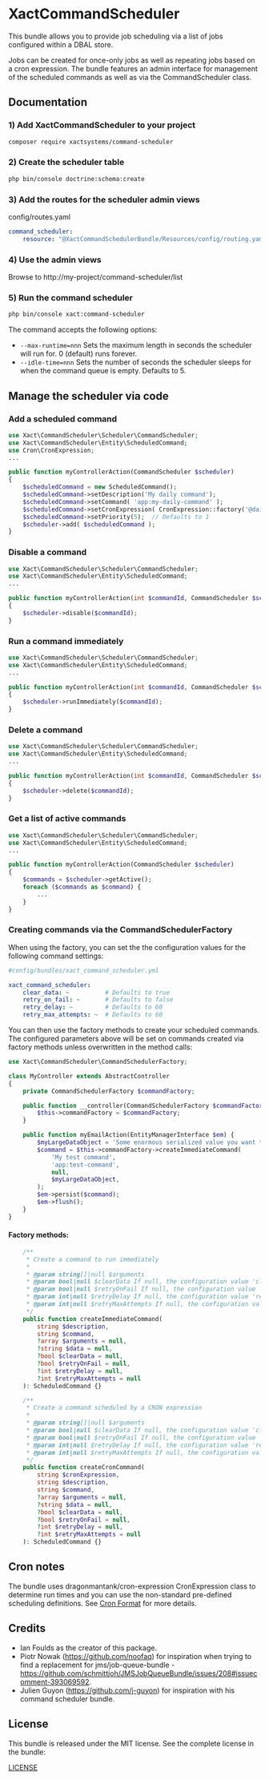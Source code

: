 XactCommandScheduler
===============

This bundle allows you to provide job scheduling via a list of jobs configured within a DBAL store.

Jobs can be created for once-only jobs as well as repeating jobs based on a cron expression. The bundle features an admin interface for management of the scheduled commands as well as via the CommandScheduler class.

Documentation
-------------
### 1) Add XactCommandScheduler to your project

```bash
composer require xactsystems/command-scheduler
```

### 2) Create the scheduler table
```bash
php bin/console doctrine:schema:create
```

### 3) Add the routes for the scheduler admin views
config/routes.yaml
```yaml
command_scheduler:
    resource: "@XactCommandSchedulerBundle/Resources/config/routing.yaml"
```

### 4) Use the admin views
Browse to http://my-project/command-scheduler/list


### 5) Run the command scheduler
```bash
php bin/console xact:command-scheduler
```

The command accepts the following options:
* `--max-runtime=nnn`       Sets the maximum length in seconds the scheduler will run for. 0 (default) runs forever.
* `--idle-time=nnn`           Sets the number of seconds the scheduler sleeps for when the command queue is empty. Defaults to 5.

Manage the scheduler via code
-----------------------------

### Add a scheduled command
```php
use Xact\CommandScheduler\Scheduler\CommandScheduler;
use Xact\CommandScheduler\Entity\ScheduledCommand;
use Cron\CronExpression;
...

public function myControllerAction(CommandScheduler $scheduler)
{
    $scheduledCommand = new ScheduledCommand();
    $scheduledCommand->setDescription('My daily command');
    $scheduledCommand->setCommand( 'app:my-daily-command' );
    $scheduledCommand->setCronExpression( CronExpression::factory('@daily') );
    $scheduledCommand->setPriority(5);  // Defaults to 1
    $scheduler->add( $scheduledCommand );
}
```

### Disable a command
```php
use Xact\CommandScheduler\Scheduler\CommandScheduler;
use Xact\CommandScheduler\Entity\ScheduledCommand;
...

public function myControllerAction(int $commandId, CommandScheduler $scheduler)
{
    $scheduler->disable($commandId);
}
```

### Run a command immediately
```php
use Xact\CommandScheduler\Scheduler\CommandScheduler;
use Xact\CommandScheduler\Entity\ScheduledCommand;
...

public function myControllerAction(int $commandId, CommandScheduler $scheduler)
{
    $scheduler->runImmediately($commandId);
}
```

### Delete a command
```php
use Xact\CommandScheduler\Scheduler\CommandScheduler;
use Xact\CommandScheduler\Entity\ScheduledCommand;
...

public function myControllerAction(int $commandId, CommandScheduler $scheduler)
{
    $scheduler->delete($commandId);
}
```

### Get a list of active commands
```php
use Xact\CommandScheduler\Scheduler\CommandScheduler;
use Xact\CommandScheduler\Entity\ScheduledCommand;
...

public function myControllerAction(CommandScheduler $scheduler)
{
    $commands = $scheduler->getActive();
    foreach ($commands as $command) {
        ...
    }
}
```

### Creating commands via the CommandSchedulerFactory
When using the factory, you can set the the configuration values for the following command settings:
```yaml
#config/bundles/xact_command_scheduler.yml

xact_command_scheduler:
    clear_data: ~          # Defaults to true
    retry_on_fail: ~       # Defaults to false
    retry_delay: ~         # Defaults to 60
    retry_max_attempts: ~  # Defaults to 60
```

You can then use the factory methods to create your scheduled commands.
The configured parameters above will be set on commands created via factory methods unless overwritten in the method calls:
```php
use Xact\CommandScheduler\CommandSchedulerFactory;

class MyController extends AbstractController
{
    private CommandSchedulerFactory $commandFactory;

    public function __controller(CommandSchedulerFactory $commandFactory) {
        $this->commandFactory = $commandFactory;
    }

    public function myEmailAction(EntityManagerInterface $em) {
        $myLargeDataObject = 'Some enormous serialized value you want to store in the command and probably delete once the command is complete.';
        $command = $this->commandFactory->createImmediateCommand(
            'My test command',
            'app:test-command',
            null,
            $myLargeDataObject,
        );
        $em->persist($command);
        $em->flush();
    }
}
```

#### Factory methods:
```php
    /**
     * Create a command to run immediately
     *
     * @param string[]|null $arguments
     * @param bool|null $clearData If null, the configuration value 'clear_data' is used. Default true.
     * @param bool|null $retryOnFail If null, the configuration value 'retry_on_fail' is used. Default false.
     * @param int|null $retryDelay If null, the configuration value 'retry_delay' is used. Default 60.
     * @param int|null $retryMaxAttempts If null, the configuration value 'retry_max_attempts' is used. Default 60.
     */
    public function createImmediateCommand(
        string $description,
        string $command,
        ?array $arguments = null,
        ?string $data = null,
        ?bool $clearData = null,
        ?bool $retryOnFail = null,
        ?int $retryDelay = null,
        ?int $retryMaxAttempts = null
    ): ScheduledCommand {}

    /**
     * Create a command scheduled by a CRON expression
     *
     * @param string[]|null $arguments
     * @param bool|null $clearData If null, the configuration value 'clear_data' is used. Default true.
     * @param bool|null $retryOnFail If null, the configuration value 'retry_on_fail' is used. Default false.
     * @param int|null $retryDelay If null, the configuration value 'retry_delay' is used. Default 60.
     * @param int|null $retryMaxAttempts If null, the configuration value 'retry_max_attempts' is used. Default 60.
     */
    public function createCronCommand(
        string $cronExpression,
        string $description,
        string $command,
        ?array $arguments = null,
        ?string $data = null,
        ?bool $clearData = null,
        ?bool $retryOnFail = null,
        ?int $retryDelay = null,
        ?int $retryMaxAttempts = null
    ): ScheduledCommand {}
```


Cron notes
----------
The bundle uses dragonmantank/cron-expression CronExpression class to determine run times and you can use the non-standard pre-defined scheduling definitions. See [Cron Format](https://en.wikipedia.org/wiki/Cron#Format) for more details.

Credits
-------

* Ian Foulds as the creator of this package.
* Piotr Nowak (https://github.com/noofaq) for inspiration when trying to find a replacement for jms/job-queue-bundle - https://github.com/schmittjoh/JMSJobQueueBundle/issues/208#issuecomment-393069592.
* Julien Guyon (https://github.com/j-guyon) for inspiration with his command scheduler bundle.

License
-------

This bundle is released under the MIT license. See the complete license in the
bundle:

[LICENSE](https://github.com/xactsystems/command-scheduler/blob/master/LICENSE)
